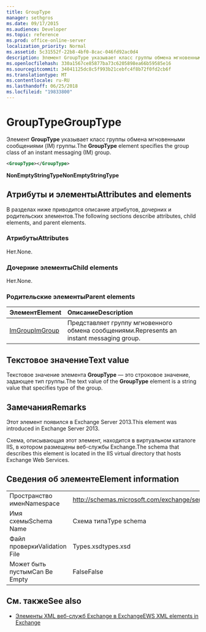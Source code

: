 ```yaml
---
title: GroupType
manager: sethgros
ms.date: 09/17/2015
ms.audience: Developer
ms.topic: reference
ms.prod: office-online-server
localization_priority: Normal
ms.assetid: 5c31552f-22b8-4bf0-8cac-046fd92ac0d4
description: Элемент GroupType указывает класс группы обмена мгновенными сообщениями (IM) группы.
ms.openlocfilehash: 330a1567ce85877ba73c6205898ea66b59585e16
ms.sourcegitcommit: 34041125dc8c5f993b21cebfc4f8b72f0fd2cb6f
ms.translationtype: MT
ms.contentlocale: ru-RU
ms.lasthandoff: 06/25/2018
ms.locfileid: "19833800"
---
```

# <a name="grouptype"></a><span data-ttu-id="b1ba9-103">GroupType</span><span class="sxs-lookup"><span data-stu-id="b1ba9-103">GroupType</span></span>

<span data-ttu-id="b1ba9-104">Элемент **GroupType** указывает класс группы обмена мгновенными сообщениями (IM) группы.</span><span class="sxs-lookup"><span data-stu-id="b1ba9-104">The **GroupType** element specifies the group class of an instant messaging (IM) group.</span></span> 
  
```XML
<GroupType></GroupType>
```

 <span data-ttu-id="b1ba9-105">**NonEmptyStringType**</span><span class="sxs-lookup"><span data-stu-id="b1ba9-105">**NonEmptyStringType**</span></span>
## <a name="attributes-and-elements"></a><span data-ttu-id="b1ba9-106">Атрибуты и элементы</span><span class="sxs-lookup"><span data-stu-id="b1ba9-106">Attributes and elements</span></span>

<span data-ttu-id="b1ba9-107">В разделах ниже приводится описание атрибутов, дочерних и родительских элементов.</span><span class="sxs-lookup"><span data-stu-id="b1ba9-107">The following sections describe attributes, child elements, and parent elements.</span></span>
  
### <a name="attributes"></a><span data-ttu-id="b1ba9-108">Атрибуты</span><span class="sxs-lookup"><span data-stu-id="b1ba9-108">Attributes</span></span>

<span data-ttu-id="b1ba9-109">Нет.</span><span class="sxs-lookup"><span data-stu-id="b1ba9-109">None.</span></span>
  
### <a name="child-elements"></a><span data-ttu-id="b1ba9-110">Дочерние элементы</span><span class="sxs-lookup"><span data-stu-id="b1ba9-110">Child elements</span></span>

<span data-ttu-id="b1ba9-111">Нет.</span><span class="sxs-lookup"><span data-stu-id="b1ba9-111">None.</span></span>
  
### <a name="parent-elements"></a><span data-ttu-id="b1ba9-112">Родительские элементы</span><span class="sxs-lookup"><span data-stu-id="b1ba9-112">Parent elements</span></span>

|<span data-ttu-id="b1ba9-113">**Элемент**</span><span class="sxs-lookup"><span data-stu-id="b1ba9-113">**Element**</span></span>|<span data-ttu-id="b1ba9-114">**Описание**</span><span class="sxs-lookup"><span data-stu-id="b1ba9-114">**Description**</span></span>|
|:-----|:-----|
|[<span data-ttu-id="b1ba9-115">ImGroup</span><span class="sxs-lookup"><span data-stu-id="b1ba9-115">ImGroup</span></span>](imgroup.md) <br/> |<span data-ttu-id="b1ba9-116">Представляет группу мгновенного обмена сообщениями.</span><span class="sxs-lookup"><span data-stu-id="b1ba9-116">Represents an instant messaging group.</span></span>  <br/> |
   
## <a name="text-value"></a><span data-ttu-id="b1ba9-117">Текстовое значение</span><span class="sxs-lookup"><span data-stu-id="b1ba9-117">Text value</span></span>

<span data-ttu-id="b1ba9-118">Текстовое значение элемента **GroupType** — это строковое значение, задающее тип группы.</span><span class="sxs-lookup"><span data-stu-id="b1ba9-118">The text value of the **GroupType** element is a string value that specifies type of the group.</span></span> 
  
## <a name="remarks"></a><span data-ttu-id="b1ba9-119">Замечания</span><span class="sxs-lookup"><span data-stu-id="b1ba9-119">Remarks</span></span>

<span data-ttu-id="b1ba9-120">Этот элемент появился в Exchange Server 2013.</span><span class="sxs-lookup"><span data-stu-id="b1ba9-120">This element was introduced in Exchange Server 2013.</span></span>
  
<span data-ttu-id="b1ba9-121">Схема, описывающая этот элемент, находится в виртуальном каталоге IIS, в котором размещены веб-службы Exchange.</span><span class="sxs-lookup"><span data-stu-id="b1ba9-121">The schema that describes this element is located in the IIS virtual directory that hosts Exchange Web Services.</span></span>
  
## <a name="element-information"></a><span data-ttu-id="b1ba9-122">Сведения об элементе</span><span class="sxs-lookup"><span data-stu-id="b1ba9-122">Element information</span></span>

|||
|:-----|:-----|
|<span data-ttu-id="b1ba9-123">Пространство имен</span><span class="sxs-lookup"><span data-stu-id="b1ba9-123">Namespace</span></span>  <br/> |http://schemas.microsoft.com/exchange/services/2006/types  <br/> |
|<span data-ttu-id="b1ba9-124">Имя схемы</span><span class="sxs-lookup"><span data-stu-id="b1ba9-124">Schema Name</span></span>  <br/> |<span data-ttu-id="b1ba9-125">Схема типа</span><span class="sxs-lookup"><span data-stu-id="b1ba9-125">Type schema</span></span>  <br/> |
|<span data-ttu-id="b1ba9-126">Файл проверки</span><span class="sxs-lookup"><span data-stu-id="b1ba9-126">Validation File</span></span>  <br/> |<span data-ttu-id="b1ba9-127">Types.xsd</span><span class="sxs-lookup"><span data-stu-id="b1ba9-127">types.xsd</span></span>  <br/> |
|<span data-ttu-id="b1ba9-128">Может быть пустым</span><span class="sxs-lookup"><span data-stu-id="b1ba9-128">Can Be Empty</span></span>  <br/> |<span data-ttu-id="b1ba9-129">False</span><span class="sxs-lookup"><span data-stu-id="b1ba9-129">False</span></span>  <br/> |
   
## <a name="see-also"></a><span data-ttu-id="b1ba9-130">См. также</span><span class="sxs-lookup"><span data-stu-id="b1ba9-130">See also</span></span>



- [<span data-ttu-id="b1ba9-131">Элементы XML веб-служб Exchange в Exchange</span><span class="sxs-lookup"><span data-stu-id="b1ba9-131">EWS XML elements in Exchange</span></span>](ews-xml-elements-in-exchange.md)

